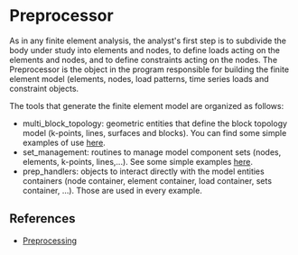 # Preprocessor

As in any finite element analysis, the analyst's first step is to subdivide the body under study into elements and nodes, to define loads acting on the elements and nodes, and to define constraints acting on the nodes. The Preprocessor is the object in the program responsible for building the finite element model (elements, nodes, load patterns, time series loads and constraint objects.

The tools that generate the finite element model are organized as follows:

  - multi_block_topology: geometric entities that define the block topology model (k-points, lines, surfaces and blocks). You can find some simple examples of use [here](https://github.com/xcfem/xc/tree/master/verif/tests/preprocessor/geom_entities).
  - set_management: routines to manage model component sets (nodes, elements, k-points, lines,...). See some simple examples [here](https://github.com/xcfem/xc/tree/master/verif/tests/preprocessor/sets).
  - prep_handlers: objects to interact directly with the model entities containers (node container, element container, load container, sets container, ...). Those are used in every example.
  
## References

- [Preprocessing](https://fem-heroes.org/preprocessing/)



